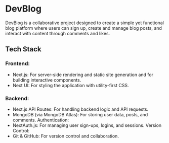 # DevBlog

DevBlog is a collaborative project designed to create a simple yet functional blog platform where users can sign up, create and manage blog posts, and interact with content through comments and likes. 


## Tech Stack
### Frontend:
- Next.js: For server-side rendering and static site generation and for building interactive components.
- Next UI: For styling the application with utility-first CSS.

### Backend:
- Next.js API Routes: For handling backend logic and API requests.
- MongoDB (via MongoDB Atlas): For storing user data, posts, and comments.
Authentication:
- NextAuth.js: For managing user sign-ups, logins, and sessions.
Version Control:
- Git & GitHub: For version control and collaboration.